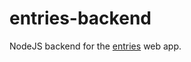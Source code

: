 # entries-backend

NodeJS backend for the <a href="https://github.com/JaeChristian/entries">entries</a> web app.
